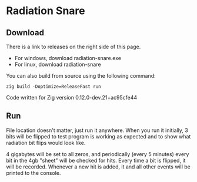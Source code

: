 # Radiation Snare

## Download

There is a link to releases on the right side of this page.
- For windows, download radiation-snare.exe
- For linux, download radiation-snare

You can also build from source using the following command:

`zig build -Doptimize=ReleaseFast run`

Code written for Zig version 0.12.0-dev.21+ac95cfe44

## Run

File location doesn't matter, just run it anywhere.
When you run it initially, 3 bits will be flipped to test program is working as expected and to show what radiation bit flips would look like.

4 gigabytes will be set to all zeros, and periodically (every 5 minutes) every bit in the 4gb "sheet" will be checked for hits.
Every time a bit is flipped, it will be recorded.
Whenever a new hit is added, it and all other events will be printed to the console.
